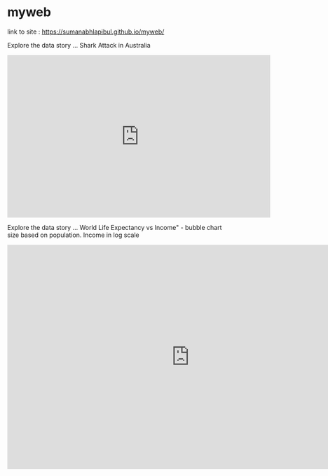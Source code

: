 # myweb

link to site : https://sumanabhlapibul.github.io/myweb/

Explore the data story ... Shark Attack in Australia

<iframe width="600" height="371" seamless frameborder="0" scrolling="no" src="https://docs.google.com/spreadsheets/d/e/2PACX-1vRJsZXsS8IDEVXsS7w5ZtXe3dsIW8ELFXI4LigD1PcVQnFzaqHasLlrrhEtTK1iZG3bblTc2-6zR7Wy/pubchart?oid=415424750&amp;format=interactive"></iframe>


<br>

Explore the data story ... World Life Expectancy vs Income" - bubble chart size based on population. Income in log scale

<iframe width="830" height="512" seamless frameborder="0" scrolling="no" src="https://docs.google.com/spreadsheets/d/e/2PACX-1vRPox3wC06hCx5P41_q43hjwU_L5r8Nc54Q2IRGrYityuLkvYe13iry8P-2W_uiBD18K1i1wKX3kOgp/pubchart?oid=1597631781&amp;format=interactive"></iframe>
